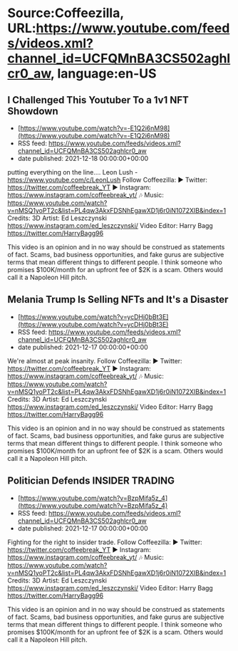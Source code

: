 # Source:Coffeezilla, URL:https://www.youtube.com/feeds/videos.xml?channel_id=UCFQMnBA3CS502aghlcr0_aw, language:en-US

## I Challenged This Youtuber To a 1v1 NFT Showdown
 - [https://www.youtube.com/watch?v=-E1Q2i6nM98](https://www.youtube.com/watch?v=-E1Q2i6nM98)
 - RSS feed: https://www.youtube.com/feeds/videos.xml?channel_id=UCFQMnBA3CS502aghlcr0_aw
 - date published: 2021-12-18 00:00:00+00:00

putting everything on the line....
Leon Lush - https://www.youtube.com/c/LeonLush
Follow Coffeezilla: 
► Twitter: https://twitter.com/coffeebreak_YT
► Instagram: https://www.instagram.com/coffeebreak_yt/
🎶 Music: https://www.youtube.com/watch?v=nMSQ1yoPT2c&list=PL4qw3AkxFDSNhEgawXD1j6r0iN1072XIB&index=1
Credits: 
3D Artist: Ed Leszczynski https://www.instagram.com/ed_leszczynski/
Video Editor: Harry Bagg  https://twitter.com/HarryBagg96

This video is an opinion and in no way should be construed as statements of fact. Scams, bad business opportunities, and fake gurus are subjective terms that mean different things to different people. I think someone who promises $100K/month for an upfront fee of $2K is a scam. Others would call it a Napoleon Hill pitch.

## Melania Trump Is Selling NFTs and It's a Disaster
 - [https://www.youtube.com/watch?v=ycDHj0bBt3E](https://www.youtube.com/watch?v=ycDHj0bBt3E)
 - RSS feed: https://www.youtube.com/feeds/videos.xml?channel_id=UCFQMnBA3CS502aghlcr0_aw
 - date published: 2021-12-17 00:00:00+00:00

We're almost at peak insanity. 
Follow Coffeezilla: 
► Twitter: https://twitter.com/coffeebreak_YT
► Instagram: https://www.instagram.com/coffeebreak_yt/
🎶 Music: https://www.youtube.com/watch?v=nMSQ1yoPT2c&list=PL4qw3AkxFDSNhEgawXD1j6r0iN1072XIB&index=1
Credits: 
3D Artist: Ed Leszczynski https://www.instagram.com/ed_leszczynski/
Video Editor: Harry Bagg  https://twitter.com/HarryBagg96

This video is an opinion and in no way should be construed as statements of fact. Scams, bad business opportunities, and fake gurus are subjective terms that mean different things to different people. I think someone who promises $100K/month for an upfront fee of $2K is a scam. Others would call it a Napoleon Hill pitch.

## Politician Defends INSIDER TRADING
 - [https://www.youtube.com/watch?v=BzpMifa5z_4](https://www.youtube.com/watch?v=BzpMifa5z_4)
 - RSS feed: https://www.youtube.com/feeds/videos.xml?channel_id=UCFQMnBA3CS502aghlcr0_aw
 - date published: 2021-12-17 00:00:00+00:00

Fighting for the right to insider trade.
Follow Coffeezilla: 
► Twitter: https://twitter.com/coffeebreak_YT
► Instagram: https://www.instagram.com/coffeebreak_yt/
🎶 Music: https://www.youtube.com/watch?v=nMSQ1yoPT2c&list=PL4qw3AkxFDSNhEgawXD1j6r0iN1072XIB&index=1
Credits: 
3D Artist: Ed Leszczynski https://www.instagram.com/ed_leszczynski/
Video Editor: Harry Bagg  https://twitter.com/HarryBagg96

This video is an opinion and in no way should be construed as statements of fact. Scams, bad business opportunities, and fake gurus are subjective terms that mean different things to different people. I think someone who promises $100K/month for an upfront fee of $2K is a scam. Others would call it a Napoleon Hill pitch.

